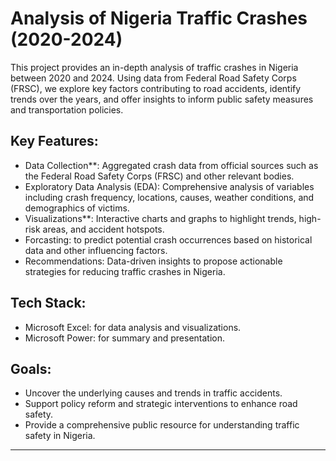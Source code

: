 # Analysis of Nigeria Traffic Crashes (2020-2024)

This project provides an in-depth analysis of traffic crashes in Nigeria between 2020 and 2024. Using data from Federal Road Safety Corps (FRSC), we explore key factors contributing to road accidents, identify trends over the years, and offer insights to inform public safety measures and transportation policies.

## Key Features:
- Data Collection**: Aggregated crash data from official sources such as the Federal Road Safety Corps (FRSC) and other relevant bodies.
- Exploratory Data Analysis (EDA): Comprehensive analysis of variables including crash frequency, locations, causes, weather conditions, and demographics of victims.
- Visualizations**: Interactive charts and graphs to highlight trends, high-risk areas, and accident hotspots.
- Forcasting: to predict potential crash occurrences based on historical data and other influencing factors.
- Recommendations: Data-driven insights to propose actionable strategies for reducing traffic crashes in Nigeria.

## Tech Stack:
- Microsoft Excel: for data analysis and visualizations.
- Microsoft Power: for summary and presentation.

## Goals:
- Uncover the underlying causes and trends in traffic accidents.
- Support policy reform and strategic interventions to enhance road safety.
- Provide a comprehensive public resource for understanding traffic safety in Nigeria.

---
